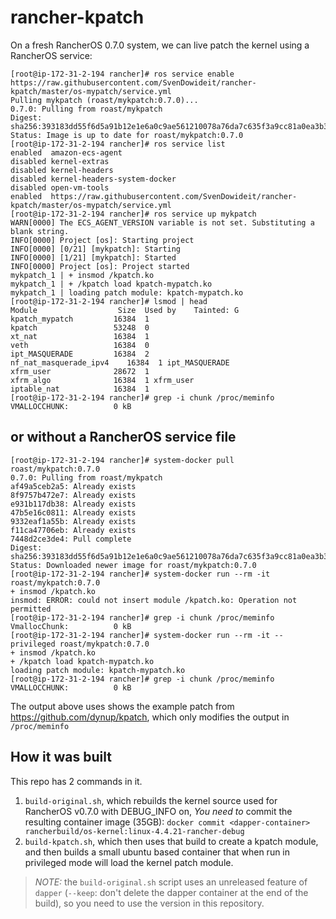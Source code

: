 # rancher-kpatch

On a fresh RancherOS 0.7.0 system, we can live patch the kernel using a RancherOS service:

```
[root@ip-172-31-2-194 rancher]# ros service enable https://raw.githubusercontent.com/SvenDowideit/rancher-kpatch/master/os-mypatch/service.yml
Pulling mykpatch (roast/mykpatch:0.7.0)...
0.7.0: Pulling from roast/mykpatch
Digest: sha256:393183dd55f6d5a91b12e1e6a0c9ae561210078a76da7c635f3a9cc81a0ea3b3
Status: Image is up to date for roast/mykpatch:0.7.0
[root@ip-172-31-2-194 rancher]# ros service list
enabled  amazon-ecs-agent
disabled kernel-extras
disabled kernel-headers
disabled kernel-headers-system-docker
disabled open-vm-tools
enabled  https://raw.githubusercontent.com/SvenDowideit/rancher-kpatch/master/os-mypatch/service.yml
[root@ip-172-31-2-194 rancher]# ros service up mykpatch
WARN[0000] The ECS_AGENT_VERSION variable is not set. Substituting a blank string.
INFO[0000] Project [os]: Starting project
INFO[0000] [0/21] [mykpatch]: Starting
INFO[0000] [1/21] [mykpatch]: Started
INFO[0000] Project [os]: Project started
mykpatch_1 | + insmod /kpatch.ko
mykpatch_1 | + /kpatch load kpatch-mypatch.ko
mykpatch_1 | loading patch module: kpatch-mypatch.ko
[root@ip-172-31-2-194 rancher]# lsmod | head
Module                  Size  Used by    Tainted: G
kpatch_mypatch         16384  1
kpatch                 53248  0
xt_nat                 16384  1
veth                   16384  0
ipt_MASQUERADE         16384  2
nf_nat_masquerade_ipv4    16384  1 ipt_MASQUERADE
xfrm_user              28672  1
xfrm_algo              16384  1 xfrm_user
iptable_nat            16384  1
[root@ip-172-31-2-194 rancher]# grep -i chunk /proc/meminfo
VMALLOCCHUNK:          0 kB
```


## or without a RancherOS service file

```
[root@ip-172-31-2-194 rancher]# system-docker pull roast/mykpatch:0.7.0
0.7.0: Pulling from roast/mykpatch
af49a5ceb2a5: Already exists
8f9757b472e7: Already exists
e931b117db38: Already exists
47b5e16c0811: Already exists
9332eaf1a55b: Already exists
f11ca47706eb: Already exists
7448d2ce3de4: Pull complete
Digest: sha256:393183dd55f6d5a91b12e1e6a0c9ae561210078a76da7c635f3a9cc81a0ea3b3
Status: Downloaded newer image for roast/mykpatch:0.7.0
[root@ip-172-31-2-194 rancher]# system-docker run --rm -it roast/mykpatch:0.7.0
+ insmod /kpatch.ko
insmod: ERROR: could not insert module /kpatch.ko: Operation not permitted
[root@ip-172-31-2-194 rancher]# grep -i chunk /proc/meminfo
VmallocChunk:          0 kB
[root@ip-172-31-2-194 rancher]# system-docker run --rm -it --privileged roast/mykpatch:0.7.0 
+ insmod /kpatch.ko
+ /kpatch load kpatch-mypatch.ko
loading patch module: kpatch-mypatch.ko
[root@ip-172-31-2-194 rancher]# grep -i chunk /proc/meminfo                                  VMALLOCCHUNK:          0 kB
```

The output above uses shows the example patch from https://github.com/dynup/kpatch, which only modifies the output in `/proc/meminfo`

## How it was built

This repo has 2 commands in it.

1. `build-original.sh`, which rebuilds the kernel source used for RancherOS v0.7.0 with DEBUG_INFO on, 
   *You need to* commit the resulting container image (35GB): `docker commit <dapper-container> rancherbuild/os-kernel:linux-4.4.21-rancher-debug`
2. `build-kpatch.sh`, which then uses that build to create a kpatch module, and then builds a small ubuntu based container that when run in privileged mode will load the kernel patch module.

> *NOTE:* the `build-original.sh` script uses an unreleased feature of `dapper` (`--keep`: don't delete the dapper container at the end of the build), so you need to use the version in this repository.
